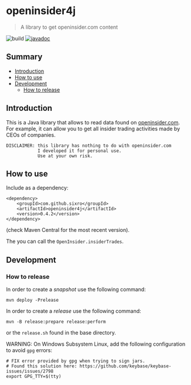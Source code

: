 # openinsider4j
> A library to get openinsider.com content

![build](https://github.com/sixro/openinsider4j/actions/workflows/maven.yml/badge.svg)
[![javadoc](https://javadoc.io/badge2/com.github.sixro/openinsider4j/javadoc.svg)](https://javadoc.io/doc/com.github.sixro/openinsider4j)

## Summary

  * [Introduction](#intro)
  * [How to use](#how-to-use)
  * [Development](#development)
    * [How to release](#release)


## <a name="intro"></a>Introduction

This is a Java library that allows to read data found on [openinsider.com](http://openinsider.com).  
For example, it can allow you to get all insider trading activities made by CEOs of companies.

```
DISCLAIMER: this library has nothing to do with openinsider.com
            I developed it for personal use.
            Use at your own risk.
```

## <a name="how-to-use"></a>How to use

Include as a dependency:

```
<dependency>
	<groupId>com.github.sixro</groupId>
	<artifactId>openinsider4j</artifactId>
	<version>0.4.2</version>
</dependency>
```
(check Maven Central for the most recent version).

The you can call the `OpenInsider.insiderTrades`.


## <a name="development"></a>Development

### <a name="release"></a>How to release

In order to create a _snapshot_ use the following command:

```
mvn deploy -Prelease
```

In order to create a _release_ use the following command:

```
mvn -B release:prepare release:perform
```
or the `release.sh` found in the base directory.

WARNING: On Windows Subsystem Linux, add the following configuration to avoid `gpg` errors:

```
# FIX error provided by gpg when trying to sign jars.
# Found this solution here: https://github.com/keybase/keybase-issues/issues/2798
export GPG_TTY=$(tty)
```
